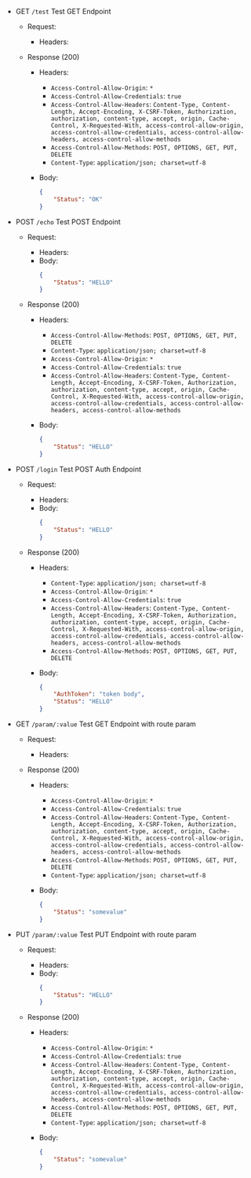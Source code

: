 
* GET `/test` Test GET Endpoint

   - Request:
      - Headers:

   - Response (200)
      - Headers:
         - `Access-Control-Allow-Origin`: `*`
         - `Access-Control-Allow-Credentials`: `true`
         - `Access-Control-Allow-Headers`: `Content-Type, Content-Length, Accept-Encoding, X-CSRF-Token, Authorization, authorization, content-type, accept, origin, Cache-Control, X-Requested-With, access-control-allow-origin, access-control-allow-credentials, access-control-allow-headers, access-control-allow-methods`
         - `Access-Control-Allow-Methods`: `POST, OPTIONS, GET, PUT, DELETE`
         - `Content-Type`: `application/json; charset=utf-8`

      - Body:
		```json
		{
			"Status": "OK"
		}
		```

* POST `/echo` Test POST Endpoint

   - Request:
      - Headers:
      - Body:
		```json
		{
			"Status": "HELLO"
		}
		```

   - Response (200)
      - Headers:
         - `Access-Control-Allow-Methods`: `POST, OPTIONS, GET, PUT, DELETE`
         - `Content-Type`: `application/json; charset=utf-8`
         - `Access-Control-Allow-Origin`: `*`
         - `Access-Control-Allow-Credentials`: `true`
         - `Access-Control-Allow-Headers`: `Content-Type, Content-Length, Accept-Encoding, X-CSRF-Token, Authorization, authorization, content-type, accept, origin, Cache-Control, X-Requested-With, access-control-allow-origin, access-control-allow-credentials, access-control-allow-headers, access-control-allow-methods`

      - Body:
		```json
		{
			"Status": "HELLO"
		}
		```

* POST `/login` Test POST Auth Endpoint

   - Request:
      - Headers:
      - Body:
		```json
		{
			"Status": "HELLO"
		}
		```

   - Response (200)
      - Headers:
         - `Content-Type`: `application/json; charset=utf-8`
         - `Access-Control-Allow-Origin`: `*`
         - `Access-Control-Allow-Credentials`: `true`
         - `Access-Control-Allow-Headers`: `Content-Type, Content-Length, Accept-Encoding, X-CSRF-Token, Authorization, authorization, content-type, accept, origin, Cache-Control, X-Requested-With, access-control-allow-origin, access-control-allow-credentials, access-control-allow-headers, access-control-allow-methods`
         - `Access-Control-Allow-Methods`: `POST, OPTIONS, GET, PUT, DELETE`

      - Body:
		```json
		{
			"AuthToken": "token body",
			"Status": "HELLO"
		}
		```

* GET `/param/:value` Test GET Endpoint with route param

   - Request:
      - Headers:

   - Response (200)
      - Headers:
         - `Access-Control-Allow-Origin`: `*`
         - `Access-Control-Allow-Credentials`: `true`
         - `Access-Control-Allow-Headers`: `Content-Type, Content-Length, Accept-Encoding, X-CSRF-Token, Authorization, authorization, content-type, accept, origin, Cache-Control, X-Requested-With, access-control-allow-origin, access-control-allow-credentials, access-control-allow-headers, access-control-allow-methods`
         - `Access-Control-Allow-Methods`: `POST, OPTIONS, GET, PUT, DELETE`
         - `Content-Type`: `application/json; charset=utf-8`

      - Body:
		```json
		{
			"Status": "somevalue"
		}
		```

* PUT `/param/:value` Test PUT Endpoint with route param

   - Request:
      - Headers:
      - Body:
		```json
		{
			"Status": "HELLO"
		}
		```

   - Response (200)
      - Headers:
         - `Access-Control-Allow-Origin`: `*`
         - `Access-Control-Allow-Credentials`: `true`
         - `Access-Control-Allow-Headers`: `Content-Type, Content-Length, Accept-Encoding, X-CSRF-Token, Authorization, authorization, content-type, accept, origin, Cache-Control, X-Requested-With, access-control-allow-origin, access-control-allow-credentials, access-control-allow-headers, access-control-allow-methods`
         - `Access-Control-Allow-Methods`: `POST, OPTIONS, GET, PUT, DELETE`
         - `Content-Type`: `application/json; charset=utf-8`

      - Body:
		```json
		{
			"Status": "somevalue"
		}
		```
